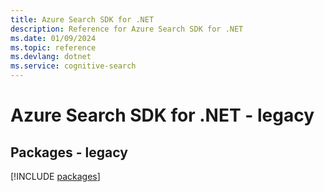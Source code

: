 ```yaml
---
title: Azure Search SDK for .NET
description: Reference for Azure Search SDK for .NET
ms.date: 01/09/2024
ms.topic: reference
ms.devlang: dotnet
ms.service: cognitive-search
---
```

# Azure Search SDK for .NET - legacy
## Packages - legacy
[!INCLUDE [packages](search-index.md)]